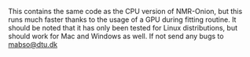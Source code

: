 This contains the same code as the CPU version of NMR-Onion, but this runs much faster thanks to the usage of a GPU during fitting routine. It should be noted that it has only been tested for Linux distributions, but should work for Mac and Windows as well. If not send any bugs to mabso@dtu.dk
